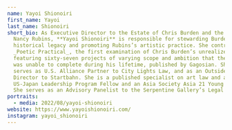 ```yaml
---
name: Yayoi Shionoiri
first_name: Yayoi
last_name: Shionoiri
short_bio: As Executive Director to the Estate of Chris Burden and the Studio of
  Nancy Rubins, **Yayoi Shionoiri** is responsible for stewarding Burden’s art
  historical legacy and promoting Rubins’s artistic practice. She contributed to
  _Poetic Practical_, the first examination of Chris Burden’s unrealized work,
  featuring sixty-seven projects of varying scope and ambition that the artist
  was unable to complete during his lifetime, published by Gagosian. She also
  serves as U.S. Alliance Partner to City Lights Law, and as an Outside Board
  Director to Startbahn. She is a published specialist on art law and an
  US-Japan Leadership Program Fellow and an Asia Society Asia 21 Young Leader.
  She serves as an Advisory Panelist to the Serpentine Gallery’s Legal Lab.
portraits:
  - media: 2022/08/yayoi-shionoiri
website: https://www.yayoishionoiri.com/
instagram: yayoi_shionoiri
---
```

